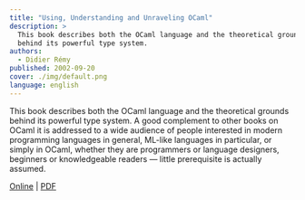 ```yaml
---
title: "Using, Understanding and Unraveling OCaml"
description: >
  This book describes both the OCaml language and the theoretical grounds
  behind its powerful type system.
authors:
  - Didier Rémy
published: 2002-09-20
cover: ./img/default.png
language: english
---
```


This book describes both the OCaml language and the theoretical grounds
behind its powerful type system. A good complement to other books on
OCaml it is addressed to a wide audience of people interested in modern programming languages in general, ML-like languages in particular, or simply in OCaml, whether they are programmers or language designers, beginners or knowledgeable readers — little prerequisite is actually assumed.

[Online](http://caml.inria.fr/pub/docs/u3-ocaml/) |
[PDF](http://caml.inria.fr/pub/docs/u3-ocaml/ocaml.pdf)

